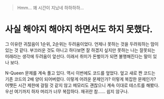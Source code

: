 > Hmm... 꽤 시간이 지났네 하하하하...

# 사실 해야지 해야지 하면서도 하지 못했다.

그 이유란 귀찮음이 1순위, 2순위는 두려움이었다. 언제나 못하는 것을 두려워하는 맘이 있는 것 같다.
부끄러운 것도 아니고 하다보면 잘 하겠지 싶지만 못하는 나는 잘못되는 미래라는 생각에 두려움이 앞선다.
이래서 취미가 돈벌이가 되면 불행해진다는 말이 있나 보다.

N-Queen 문제를 계속 풀고 있다.
역시 이번에도 코드를 엎었다.
엎고 새로 짠 코드는 기존 코드의 2배 양이 되어버렸다.
이렇게 어려운 문제인가? 이렇게 복잡한 문제인가?
어쨋든 시간 제한에 걸릴 것 같지 않고 메모리도 괜찮으니 계속 이대로 테스트를 해봤다.
우선 여기까지 하자 머리가 너무 복잡하다.
재귀란 참...... 쉽지 않구나.
